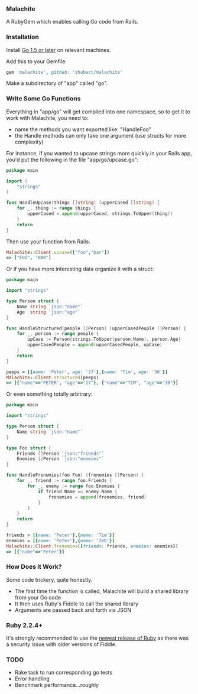 ### Malachite

A RubyGem which enables calling Go code from Rails.

### Installation

Install [Go 1.5 or later](https://golang.org/doc/install) on relevant machines.

Add this to your Gemfile:

```ruby
gem 'malachite', github: 'zhubert/malachite'
```

Make a subdirectory of "app" called "go".

### Write Some Go Functions

Everything in "app/go" will get compiled into one namespace, so to get it to work with
Malachite, you need to:

* name the methods you want exported like: "HandleFoo"
* the Handle methods can only take one argument (use structs for more complexity)

For instance, if you wanted to upcase strings more quickly in your Rails app, you'd put the following in the file "app/go/upcase.go":

```go
package main

import (
	"strings"
)

func HandleUpcase(things []string) (upperCased []string) {
	for _, thing := range things {
		upperCased = append(upperCased, strings.ToUpper(thing))
	}
	return
}
```

Then use your function from Rails:

```ruby
Malachite::Client.upcase(["foo","bar"])
=> ["FOO", "BAR"]
```

Or if you have more interesting data organize it with a struct:

```go
package main

import "strings"

type Person struct {
	Name string `json:"name"`
	Age  string `json:"age"`
}

func HandleStructured(people []Person) (upperCasedPeople []Person) {
	for _, person := range people {
		upCase := Person{strings.ToUpper(person.Name), person.Age}
		upperCasedPeople = append(upperCasedPeople, upCase)
	}
	return
}
```

```ruby
peeps = [{name: 'Peter', age: '27'},{name: 'Tim', age: '30'}]
Malachite::Client.structured(peeps)
=> [{"name"=>"PETER", "age"=>"27"}, {"name"=>"TIM", "age"=>"30"}]
```

Or even something totally arbitrary:

```go
package main

import "strings"

type Person struct {
	Name string `json:"name"`
}

type Foo struct {
	Friends []Person `json:"friends"`
	Enemies []Person `json:"enemies"`
}

func HandleFrenemies(foo Foo) (frenemies []Person) {
	for _, friend := range foo.Friends {
		for _, enemy := range foo.Enemies {
			if friend.Name == enemy.Name {
				frenemies = append(frenemies, friend)
			}
		}
	}
	return
}
```

```ruby
friends = [{name: 'Peter'},{name: 'Tim'}]
enemies = [{name: 'Peter'},{name: 'Zeb'}]
Malachite::Client.frenemies({friends: friends, enemies: enemies})
=> [{"name"=>"Peter"}]
```

### How Does it Work?

Some code trickery, quite honestly.

* The first time the function is called, Malachite will build a shared library from your Go code
* It then uses Ruby's Fiddle to call the shared library
* Arguments are passed back and forth via JSON

### Ruby 2.2.4+

It's strongly recommended to use the [newest release of Ruby](https://www.ruby-lang.org/en/news/2015/12/16/unsafe-tainted-string-usage-in-fiddle-and-dl-cve-2015-7551/) as there was a security issue with older versions of Fiddle.

### TODO

* Rake task to run corresponding go tests
* Error handling
* Benchmark performance...roughly
